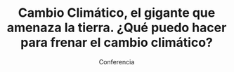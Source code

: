 ---
layout: post
title: "Cambio Climático, el gigante que amenaza la tierra. ¿Qué puedo hacer para frenar el cambio climático?"
subtitle: "Conferencia"
background: "/img/posts/bg-ricote.jpg"
eventdate: 2019-03-22 12:00:00 +0100
placeName: "CEIP Jesús García."
placeMapsUrl: https://www.google.es/maps/place/Colegio+P%C3%BAblico+Jes%C3%BAs+Garc%C3%ADa+Candel/@38.1544565,-1.3705884,17z/data=!3m1!4b1!4m5!3m4!1s0xd64701ced0f0625:0xa0b48fed3fd1538f!8m2!3d38.1544523!4d-1.3683997
category: "local"
tags: "ricote"
speakers:
    - name: Cayetano Gutiérrez Pérez
---
